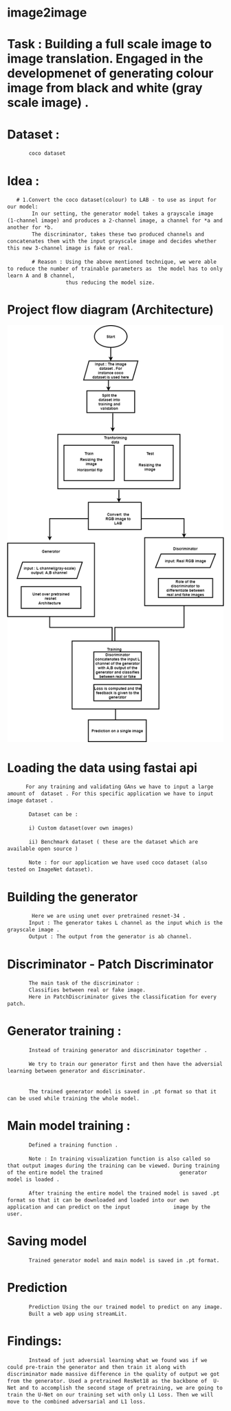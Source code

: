 # image2image
# Task : Building a full scale image to image translation. Engaged in the developmenet of generating colour image from black and white (gray scale image) .
# Dataset : 
           coco dataset
# Idea : 
       # 1.Convert the coco dataset(colour) to LAB - to use as input for our model:
            In our setting, the generator model takes a grayscale image (1-channel image) and produces a 2-channel image, a channel for *a and another for *b. 
            The discriminator, takes these two produced channels and concatenates them with the input grayscale image and decides whether this new 3-channel image is fake or real.
            
            # Reason : Using the above mentioned technique, we were able to reduce the number of trainable parameters as  the model has to only learn A and B channel, 
                       thus reducing the model size. 
 # Project flow diagram (Architecture)
 
<img src="https://github.com/Shyam-AI/image2image/blob/main/images/color_gans.png" width="800px" height="auto">

# Loading the data using fastai api
          For any training and validating GAns we have to input a large amount of  dataset . For this specific application we have to input image dataset .

           Dataset can be :

           i) Custom dataset(over own images)

           ii) Benchmark dataset ( these are the dataset which are available open source )

           Note : for our application we have used coco dataset (also tested on ImageNet dataset).
                      
# Building the generator
            Here we are using unet over pretrained resnet-34 .
           Input : The generator takes L channel as the input which is the grayscale image .
           Output : The output from the generator is ab channel.
           
# Discriminator - Patch Discriminator
           The main task of the discriminator :
           Classifies between real or fake image.
           Here in PatchDiscriminator gives the classification for every patch.
           
# Generator training :
           Instead of training generator and discriminator together .

           We try to train our generator first and then have the adversial learning between generator and discriminator.
          

           The trained generator model is saved in .pt format so that it can be used while training the whole model.
# Main model training :
           Defined a training function .

           Note : In training visualization function is also called so that output images during the training can be viewed. During training of the entire model the trained                         generator model is loaded .
           
           After training the entire model the trained model is saved .pt    format so that it can be downloaded and loaded into our own application and can predict on the input              image by the user.
           
# Saving model
           Trained generator model and main model is saved in .pt format.

# Prediction
           Prediction Using the our trained model to predict on any image.
           Built a web app using streamLit.
# Findings:
           Instead of just adversial learning what we found was if we could pre-train the generator and then train it along with discriminator made massive difference in the quality of output we got from the generator. Used a pretrained ResNet18 as the backbone of  U-Net and to accomplish the second stage of pretraining, we are going to train the U-Net on our training set with only L1 Loss. Then we will move to the combined adversarial and L1 loss.
